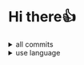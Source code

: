 <h1>Hi there👍</h1>

<details><summary>all commits</summary>
  <img src="https://github-readme-stats.vercel.app/api?username=Yoshida0129&include_all_commits=true&theme=dracula" alt="Yoshida0129's all commit"/>
</details>
<details><summary>use language</summary>
  <img src="https://github-readme-stats.vercel.app/api/top-langs/?username=Yoshida0129&layout=compact&theme=dracula" alt="Yoshida0129's use language"/>
</details>

